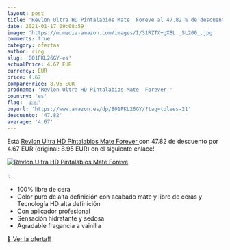 ```yaml
---
layout: post
title: 'Revlon Ultra HD Pintalabios Mate  Foreve al 47.82 % de descuento'
date: 2021-01-17 09:08:59
image: 'https://m.media-amazon.com/images/I/31RZTX+gXBL._SL200_.jpg'
comments: true
category: ofertas
author: ring
slug: 'B01FKL26GY-es'
actualPrice: 4.67 EUR
currency: EUR
price: 4.67
comparePrice: 8.95 EUR
prodname: 'Revlon Ultra HD Pintalabios Mate  Forever '
country: 'es'
flag: '🇪🇸'
buyurl: 'https://www.amazon.es/dp/B01FKL26GY/?tag=tolees-21'
descuento: '47.82'
average: '4.67'
---
```


Está [Revlon Ultra HD Pintalabios Mate  Forever ](https://www.amazon.es/dp/B01FKL26GY/?tag=tolees-21) con 47.82 de descuento por 4.67 EUR (original: 8.95 EUR) en el siguiente enlace!

[![Revlon Ultra HD Pintalabios Mate  Foreve](https://m.media-amazon.com/images/I/31RZTX+gXBL._SL200_.jpg)](https://www.amazon.es/dp/B01FKL26GY/?tag=tolees-21)

ℹ️:

- 100% libre de cera
- Color puro de alta definición con acabado mate y libre de ceras y Tecnología HD alta definición
- Con aplicador profesional
- Sensación hidratante y sedosa
- Agradable fragancia a vainilla

[🛒 Ver la oferta!!](https://www.amazon.es/dp/B01FKL26GY/?tag=tolees-21)
